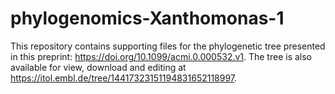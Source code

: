 # phylogenomics-Xanthomonas-1


This repository contains supporting files for the phylogenetic tree presented in this preprint: https://doi.org/10.1099/acmi.0.000532.v1. The tree is also available for view, download and editing at https://itol.embl.de/tree/14417323151194831652118997.




